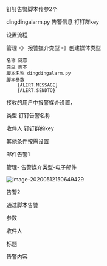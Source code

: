 钉钉告警脚本传参2个

dingdingalarm.py 告警信息 钉钉群key

设置流程

管理 -》 报警媒介类型 -》创建媒体类型

```
名称 随意
类型 脚本
脚本名称 dingdingalarm.py
脚本参数
	{ALERT.MESSAGE}
	{ALERT.SENDTO}
```

接收的用户中报警媒介设置，

类型 钉钉告警名称

收件人 钉钉群的key

其他条件按需设置



邮件告警1

管理- 告警媒介类型-电子邮件

![image-20200512150649429](D:\blog\知识\Enterprise-zabbix-monitoring\image\告警1.png)

告警2

通过脚本告警

参数

收件人

标题

告警内容